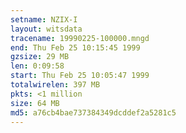 ```yaml
---
setname: NZIX-I
layout: witsdata
tracename: 19990225-100000.mngd
end: Thu Feb 25 10:15:45 1999
gzsize: 29 MB
len: 0:09:58
start: Thu Feb 25 10:05:47 1999
totalwirelen: 397 MB
pkts: <1 million
size: 64 MB
md5: a76cb4bae737384349dcddef2a5281c5
---
```

